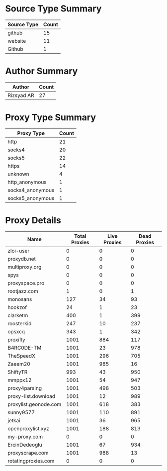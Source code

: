 # Source Type Summary

| Source Type | Count |
|-------------|-------|
| github | 15 |
| website | 11 |
| Github | 1 |


# Author Summary

| Author | Count |
|--------|-------|
| Rizsyad AR | 27 |


# Proxy Type Summary

| Proxy Type | Count |
|------------|-------|
| http | 21 |
| socks4 | 20 |
| socks5 | 22 |
| https | 14 |
| unknown | 4 |
| http_anonymous | 1 |
| socks4_anonymous | 1 |
| socks5_anonymous | 1 |


# Proxy Details

| Name | Total Proxies | Live Proxies | Dead Proxies |
|------|---------------|--------------|---------------|
| zloi-user | 0 | 0 | 0 |
| proxydb.net | 0 | 0 | 0 |
| multiproxy.org | 0 | 0 | 0 |
| spys | 0 | 0 | 0 |
| proxyspace.pro | 0 | 0 | 0 |
| rootjazz.com | 1 | 0 | 1 |
| monosans | 127 | 34 | 93 |
| hookzof | 24 | 1 | 23 |
| clarketm | 400 | 1 | 399 |
| roosterkid | 247 | 10 | 237 |
| opsxcq | 343 | 1 | 342 |
| proxifly | 1001 | 884 | 117 |
| B4RC0DE-TM | 1001 | 23 | 978 |
| TheSpeedX | 1001 | 296 | 705 |
| Zaeem20 | 1001 | 985 | 16 |
| ShiftyTR | 993 | 43 | 950 |
| mmppx12 | 1001 | 54 | 947 |
| proxy4parsing | 1001 | 498 | 503 |
| proxy-list.download | 1001 | 12 | 989 |
| proxylist.geonode.com | 1001 | 618 | 383 |
| sunny9577 | 1001 | 110 | 891 |
| jetkai | 1001 | 36 | 965 |
| openproxylist.xyz | 1001 | 188 | 813 |
| my-proxy.com | 0 | 0 | 0 |
| ErcinDedeoglu | 1001 | 67 | 934 |
| proxyscrape.com | 1001 | 988 | 13 |
| rotatingproxies.com | 0 | 0 | 0 |
